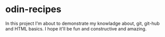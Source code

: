 # odin-recipes
In this project I'm about to demonstrate my knowladge about, git, git-hub and HTML basics. I hope it'll be fun and constructive and amazing.